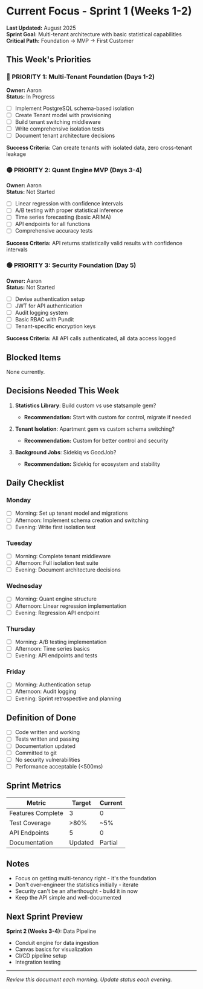 # Current Focus - Sprint 1 (Weeks 1-2)

**Last Updated:** August 2025  
**Sprint Goal:** Multi-tenant architecture with basic statistical capabilities  
**Critical Path:** Foundation → MVP → First Customer

## This Week's Priorities

### 🔴 PRIORITY 1: Multi-Tenant Foundation (Days 1-2)
**Owner:** Aaron  
**Status:** In Progress

- [ ] Implement PostgreSQL schema-based isolation
- [ ] Create Tenant model with provisioning
- [ ] Build tenant switching middleware
- [ ] Write comprehensive isolation tests
- [ ] Document tenant architecture decisions

**Success Criteria:** Can create tenants with isolated data, zero cross-tenant leakage

### 🟡 PRIORITY 2: Quant Engine MVP (Days 3-4)
**Owner:** Aaron  
**Status:** Not Started

- [ ] Linear regression with confidence intervals
- [ ] A/B testing with proper statistical inference  
- [ ] Time series forecasting (basic ARIMA)
- [ ] API endpoints for all functions
- [ ] Comprehensive accuracy tests

**Success Criteria:** API returns statistically valid results with confidence intervals

### 🟢 PRIORITY 3: Security Foundation (Day 5)
**Owner:** Aaron  
**Status:** Not Started  

- [ ] Devise authentication setup
- [ ] JWT for API authentication
- [ ] Audit logging system
- [ ] Basic RBAC with Pundit
- [ ] Tenant-specific encryption keys

**Success Criteria:** All API calls authenticated, all data access logged

## Blocked Items

None currently.

## Decisions Needed This Week

1. **Statistics Library**: Build custom vs use statsample gem?
   - **Recommendation:** Start with custom for control, migrate if needed
   
2. **Tenant Isolation**: Apartment gem vs custom schema switching?
   - **Recommendation:** Custom for better control and security
   
3. **Background Jobs**: Sidekiq vs GoodJob?
   - **Recommendation:** Sidekiq for ecosystem and stability

## Daily Checklist

### Monday
- [ ] Morning: Set up tenant model and migrations
- [ ] Afternoon: Implement schema creation and switching
- [ ] Evening: Write first isolation test

### Tuesday  
- [ ] Morning: Complete tenant middleware
- [ ] Afternoon: Full isolation test suite
- [ ] Evening: Document architecture decisions

### Wednesday
- [ ] Morning: Quant engine structure
- [ ] Afternoon: Linear regression implementation
- [ ] Evening: Regression API endpoint

### Thursday
- [ ] Morning: A/B testing implementation
- [ ] Afternoon: Time series basics
- [ ] Evening: API endpoints and tests

### Friday
- [ ] Morning: Authentication setup
- [ ] Afternoon: Audit logging
- [ ] Evening: Sprint retrospective and planning

## Definition of Done

- [ ] Code written and working
- [ ] Tests written and passing
- [ ] Documentation updated
- [ ] Committed to git
- [ ] No security vulnerabilities
- [ ] Performance acceptable (<500ms)

## Sprint Metrics

| Metric | Target | Current |
|--------|--------|---------|
| Features Complete | 3 | 0 |
| Test Coverage | >80% | ~5% |
| API Endpoints | 5 | 0 |
| Documentation | Updated | Partial |

## Notes

- Focus on getting multi-tenancy right - it's the foundation
- Don't over-engineer the statistics initially - iterate
- Security can't be an afterthought - build it in now
- Keep the API simple and well-documented

## Next Sprint Preview

**Sprint 2 (Weeks 3-4):** Data Pipeline  
- Conduit engine for data ingestion
- Canvas basics for visualization
- CI/CD pipeline setup
- Integration testing

---

*Review this document each morning. Update status each evening.*
